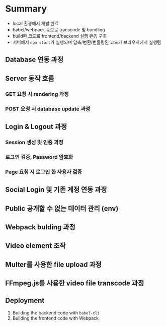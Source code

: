 # Summary

- local 환경에서 개발 완료
- babel/webpack 등으로 transcode 및 bundling
- build된 코드로 frontend/backend 실행 환경 구축
- 서버에서 `npm start`가 실행되며 압축/변환/번들링된 코드가 브라우저에서 실행됨

## Database 연동 과정

## Server 동작 흐름

### GET 요청 시 rendering 과정

### POST 요청 시 database update 과정

## Login & Logout 과정

### Session 생성 및 인증 과정

### 로그인 검증, Password 암호화

### Page 요청 시 로그인 한 사용자 검증

## Social Login 및 기존 계정 연동 과정

## Public 공개할 수 없는 데이터 관리 (env)

## Webpack bulding 과정

## Video element 조작

## Multer를 사용한 file upload 과정

## FFmpeg.js를 사용한 video file transcode 과정

## Deployment

1. Building the backend code with `babel-cli`
2. Building the frontend code with Webpack
